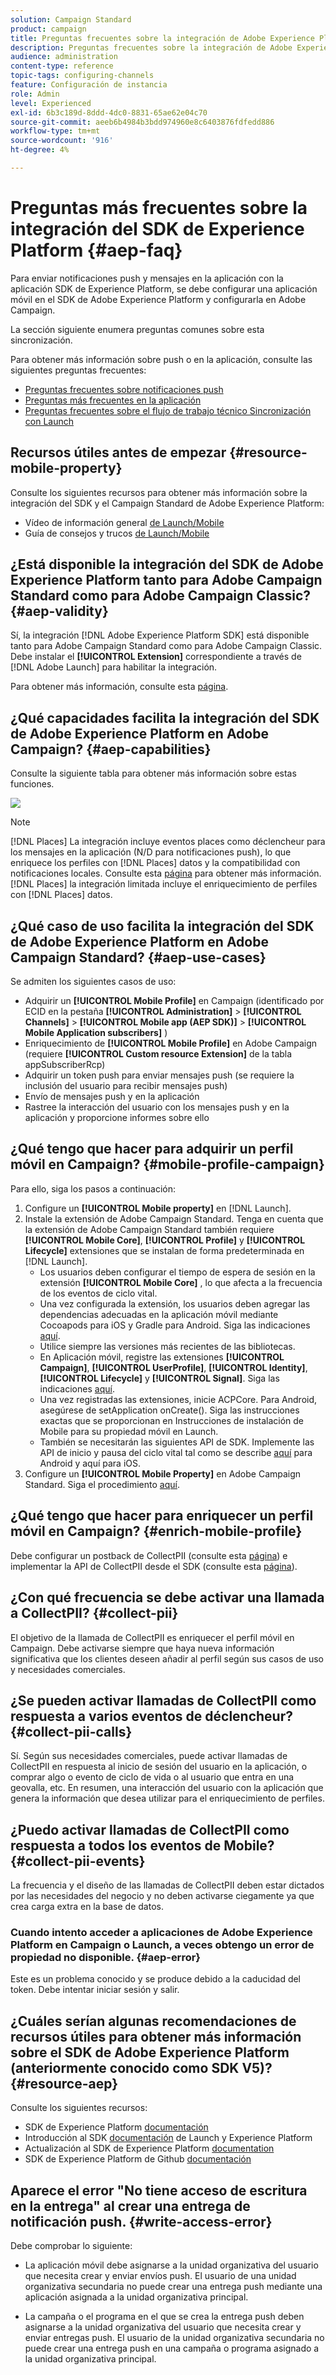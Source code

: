 ```yaml
---
solution: Campaign Standard
product: campaign
title: Preguntas frecuentes sobre la integración de Adobe Experience Platform SDK y Adobe Campaign
description: Preguntas frecuentes sobre la integración de Adobe Experience Platform SDK y Adobe Campaign
audience: administration
content-type: reference
topic-tags: configuring-channels
feature: Configuración de instancia
role: Admin
level: Experienced
exl-id: 6b3c189d-8ddd-4dc0-8831-65ae62e04c70
source-git-commit: aeeb6b4984b3bdd974960e8c6403876fdfedd886
workflow-type: tm+mt
source-wordcount: '916'
ht-degree: 4%

---
```


# Preguntas más frecuentes sobre la integración del SDK de Experience Platform {#aep-faq}

Para enviar notificaciones push y mensajes en la aplicación con la aplicación SDK de Experience Platform, se debe configurar una aplicación móvil en el SDK de Adobe Experience Platform y configurarla en Adobe Campaign.

La sección siguiente enumera preguntas comunes sobre esta sincronización.

Para obtener más información sobre push o en la aplicación, consulte las siguientes preguntas frecuentes:

* [Preguntas frecuentes sobre notificaciones push](../../channels/using/about-push-notifications.md#push-faq)
* [Preguntas más frecuentes en la aplicación](../../channels/using/in-app-faq.md)
* [Preguntas frecuentes sobre el flujo de trabajo técnico Sincronización con Launch](../../administration/using/syncwithlaunch-faq.md)

## Recursos útiles antes de empezar {#resource-mobile-property}

Consulte los siguientes recursos para obtener más información sobre la integración del SDK y el Campaign Standard de Adobe Experience Platform:

* Vídeo de información general [de Launch/Mobile](https://www.adobe.com/experience-platform/launch.html#acpl-mobile-video)
* Guía de consejos y trucos [de Launch/Mobile](https://www.adobe.com/content/dam/www/us/en/experience-platform/launch-tag-manager/pdfs/adobe-cloud-platform-launch-tips-and-tricks-sheet.pdf)

## ¿Está disponible la integración del SDK de Adobe Experience Platform tanto para Adobe Campaign Standard como para Adobe Campaign Classic? {#aep-validity}

Sí, la integración [!DNL Adobe Experience Platform SDK] está disponible tanto para Adobe Campaign Standard como para Adobe Campaign Classic. Debe instalar el **[!UICONTROL Extension]** correspondiente a través de [!DNL Adobe Launch] para habilitar la integración.

Para obtener más información, consulte esta [página](https://aep-sdks.gitbook.io/docs/using-mobile-extensions/adobe-campaign-standard).

## ¿Qué capacidades facilita la integración del SDK de Adobe Experience Platform en Adobe Campaign? {#aep-capabilities}

Consulte la siguiente tabla para obtener más información sobre estas funciones.

![](assets/faq.png)

>[!NOTE]
>
>[!DNL Places] La integración incluye eventos places como déclencheur para los mensajes en la aplicación (N/D para notificaciones push), lo que enriquece los perfiles con  [!DNL Places] datos y la compatibilidad con notificaciones locales. Consulte esta [página](../../channels/using/preparing-and-sending-an-in-app-message.md) para obtener más información. <br>[!DNL Places] la integración limitada incluye el enriquecimiento de perfiles con  [!DNL Places] datos.

## ¿Qué caso de uso facilita la integración del SDK de Adobe Experience Platform en Adobe Campaign Standard? {#aep-use-cases}

Se admiten los siguientes casos de uso:

* Adquirir un **[!UICONTROL Mobile Profile]** en Campaign (identificado por ECID en la pestaña **[!UICONTROL Administration]** > **[!UICONTROL Channels]** > **[!UICONTROL Mobile app (AEP SDK)]** > **[!UICONTROL Mobile Application subscribers]** )
* Enriquecimiento de **[!UICONTROL Mobile Profile]** en Adobe Campaign (requiere **[!UICONTROL Custom resource Extension]** de la tabla appSubscriberRcp)
* Adquirir un token push para enviar mensajes push (se requiere la inclusión del usuario para recibir mensajes push)
* Envío de mensajes push y en la aplicación
* Rastree la interacción del usuario con los mensajes push y en la aplicación y proporcione informes sobre ello

## ¿Qué tengo que hacer para adquirir un perfil móvil en Campaign? {#mobile-profile-campaign}

Para ello, siga los pasos a continuación:

1. Configure un **[!UICONTROL Mobile property]** en [!DNL Launch].
1. Instale la extensión de Adobe Campaign Standard. Tenga en cuenta que la extensión de Adobe Campaign Standard también requiere **[!UICONTROL Mobile Core]**, **[!UICONTROL Profile]** y **[!UICONTROL Lifecycle]** extensiones que se instalan de forma predeterminada en [!DNL Launch].
   * Los usuarios deben configurar el tiempo de espera de sesión en la extensión **[!UICONTROL Mobile Core]** , lo que afecta a la frecuencia de los eventos de ciclo vital.
   * Una vez configurada la extensión, los usuarios deben agregar las dependencias adecuadas en la aplicación móvil mediante Cocoapods para iOS y Gradle para Android. Siga las indicaciones [aquí](https://aep-sdks.gitbook.io/docs/using-mobile-extensions/adobe-campaign-standard).
   * Utilice siempre las versiones más recientes de las bibliotecas.
   * En Aplicación móvil, registre las extensiones **[!UICONTROL Campaign]**, **[!UICONTROL UserProfile]**, **[!UICONTROL Identity]**, **[!UICONTROL Lifecycle]** y **[!UICONTROL Signal]**. Siga las indicaciones [aquí](https://aep-sdks.gitbook.io/docs/using-mobile-extensions/adobe-campaign-standard#register-the-campaign-standard-extension-with-mobile-core).
   * Una vez registradas las extensiones, inicie ACPCore. Para Android, asegúrese de setApplication onCreate(). Siga las instrucciones exactas que se proporcionan en Instrucciones de instalación de Mobile para su propiedad móvil en Launch.
   * También se necesitarán las siguientes API de SDK. Implemente las API de inicio y pausa del ciclo vital tal como se describe [aquí](https://aep-sdks.gitbook.io/docs/using-mobile-extensions/mobile-core/lifecycle/lifecycle-extension-in-android) para Android y aquí para iOS.
1. Configure un **[!UICONTROL Mobile Property]** en Adobe Campaign Standard. Siga el procedimiento [aquí](../../administration/using/configuring-a-mobile-application.md#channel-specific-config).

## ¿Qué tengo que hacer para enriquecer un perfil móvil en Campaign? {#enrich-mobile-profile}

Debe configurar un postback de CollectPII (consulte esta [página](https://helpx.adobe.com/campaign/kb/config-app-in-launch.html#PIIpostback)) e implementar la API de CollectPII desde el SDK (consulte esta [página](https://aep-sdks.gitbook.io/docs/using-mobile-extensions/mobile-core/mobile-core-api-reference#collect-pii)).

## ¿Con qué frecuencia se debe activar una llamada a CollectPII? {#collect-pii}

El objetivo de la llamada de CollectPII es enriquecer el perfil móvil en Campaign. Debe activarse siempre que haya nueva información significativa que los clientes deseen añadir al perfil según sus casos de uso y necesidades comerciales.

## ¿Se pueden activar llamadas de CollectPII como respuesta a varios eventos de déclencheur? {#collect-pii-calls}

Sí. Según sus necesidades comerciales, puede activar llamadas de CollectPII en respuesta al inicio de sesión del usuario en la aplicación, o comprar algo o evento de ciclo de vida o al usuario que entra en una geovalla, etc. En resumen, una interacción del usuario con la aplicación que genera la información que desea utilizar para el enriquecimiento de perfiles.

## ¿Puedo activar llamadas de CollectPII como respuesta a todos los eventos de Mobile? {#collect-pii-events}

La frecuencia y el diseño de las llamadas de CollectPII deben estar dictados por las necesidades del negocio y no deben activarse ciegamente ya que crea carga extra en la base de datos.

### Cuando intento acceder a aplicaciones de Adobe Experience Platform en Campaign o Launch, a veces obtengo un error de propiedad no disponible. {#aep-error}

Este es un problema conocido y se produce debido a la caducidad del token. Debe intentar iniciar sesión y salir.

## ¿Cuáles serían algunas recomendaciones de recursos útiles para obtener más información sobre el SDK de Adobe Experience Platform (anteriormente conocido como SDK V5)?{#resource-aep}

Consulte los siguientes recursos:

* SDK de Experience Platform [documentación](https://aep-sdks.gitbook.io/docs/)
* Introducción al SDK [documentación](https://aep-sdks.gitbook.io/docs/getting-started/create-a-mobile-property) de Launch y Experience Platform
* Actualización al SDK de Experience Platform [documentation](https://aep-sdks.gitbook.io/docs/resources/upgrading-to-aep)
* SDK de Experience Platform de Github [documentación](https://github.com/Adobe-Marketing-Cloud/acp-sdks/)

## Aparece el error &quot;No tiene acceso de escritura en la entrega&quot; al crear una entrega de notificación push. {#write-access-error}

Debe comprobar lo siguiente:

* La aplicación móvil debe asignarse a la unidad organizativa del usuario que necesita crear y enviar envíos push. El usuario de una unidad organizativa secundaria no puede crear una entrega push mediante una aplicación asignada a la unidad organizativa principal.

* La campaña o el programa en el que se crea la entrega push deben asignarse a la unidad organizativa del usuario que necesita crear y enviar entregas push. El usuario de la unidad organizativa secundaria no puede crear una entrega push en una campaña o programa asignado a la unidad organizativa principal.
